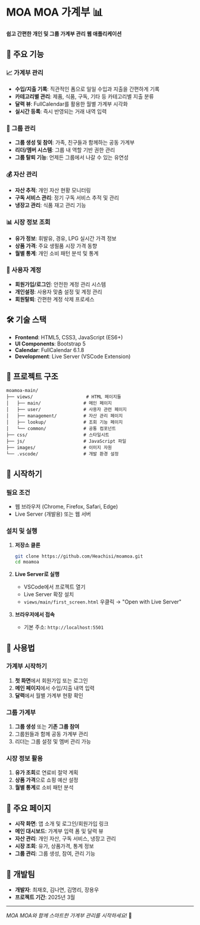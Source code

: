 # MOA MOA 가계부 📊

**쉽고 간편한 개인 및 그룹 가계부 관리 웹 애플리케이션**

## 🌟 주요 기능

### 📈 가계부 관리
- **수입/지출 기록**: 직관적인 폼으로 일일 수입과 지출을 간편하게 기록
- **카테고리별 관리**: 제품, 식품, 구독, 기타 등 카테고리별 지출 분류
- **달력 뷰**: FullCalendar를 활용한 월별 가계부 시각화
- **실시간 등록**: 즉시 반영되는 거래 내역 입력

### 👥 그룹 관리
- **그룹 생성 및 참여**: 가족, 친구들과 함께하는 공동 가계부
- **리더/멤버 시스템**: 그룹 내 역할 기반 권한 관리
- **그룹 탈퇴 기능**: 언제든 그룹에서 나갈 수 있는 유연성

### 💰 자산 관리
- **자산 추적**: 개인 자산 현황 모니터링
- **구독 서비스 관리**: 정기 구독 서비스 추적 및 관리
- **냉장고 관리**: 식품 재고 관리 기능

### 📊 시장 정보 조회
- **유가 정보**: 휘발유, 경유, LPG 실시간 가격 정보
- **상품 가격**: 주요 생필품 시장 가격 동향
- **월별 통계**: 개인 소비 패턴 분석 및 통계

### 🔐 사용자 계정
- **회원가입/로그인**: 안전한 계정 관리 시스템
- **개인설정**: 사용자 맞춤 설정 및 계정 관리
- **회원탈퇴**: 간편한 계정 삭제 프로세스

## 🛠️ 기술 스택

- **Frontend**: HTML5, CSS3, JavaScript (ES6+)
- **UI Components**: Bootstrap 5
- **Calendar**: FullCalendar 6.1.8
- **Development**: Live Server (VSCode Extension)

## 📁 프로젝트 구조

```
moamoa-main/
├── views/                    # HTML 페이지들
│   ├── main/                # 메인 페이지
│   ├── user/                # 사용자 관련 페이지
│   ├── management/          # 자산 관리 페이지
│   ├── lookup/              # 조회 기능 페이지
│   └── common/              # 공통 컴포넌트
├── css/                     # 스타일시트
├── js/                      # JavaScript 파일
├── images/                  # 이미지 자원
└── .vscode/                 # 개발 환경 설정
```

## 🚀 시작하기

### 필요 조건
- 웹 브라우저 (Chrome, Firefox, Safari, Edge)
- Live Server (개발용) 또는 웹 서버

### 설치 및 실행

1. **저장소 클론**
   ```bash
   git clone https://github.com/Heachisi/moamoa.git
   cd moamoa
   ```

2. **Live Server로 실행**
   - VSCode에서 프로젝트 열기
   - Live Server 확장 설치
   - `views/main/first_screen.html` 우클릭 → "Open with Live Server"

3. **브라우저에서 접속**
   - 기본 주소: `http://localhost:5501`

## 📱 사용법

### 가계부 시작하기
1. **첫 화면**에서 회원가입 또는 로그인
2. **메인 페이지**에서 수입/지출 내역 입력
3. **달력**에서 월별 가계부 현황 확인

### 그룹 가계부
1. **그룹 생성** 또는 **기존 그룹 참여**
2. 그룹원들과 함께 공동 가계부 관리
3. 리더는 그룹 설정 및 멤버 관리 가능

### 시장 정보 활용
1. **유가 조회**로 연료비 절약 계획
2. **상품 가격**으로 쇼핑 예산 설정
3. **월별 통계**로 소비 패턴 분석

## 🎯 주요 페이지

- **시작 화면**: 앱 소개 및 로그인/회원가입 링크
- **메인 대시보드**: 가계부 입력 폼 및 달력 뷰
- **자산 관리**: 개인 자산, 구독 서비스, 냉장고 관리
- **시장 조회**: 유가, 상품가격, 통계 정보
- **그룹 관리**: 그룹 생성, 참여, 관리 기능


## 👥 개발팀

- **개발자**: 최재호, 김나연, 김명리, 장용우
- **프로젝트 기간**: 2025년 3월

---

*MOA MOA와 함께 스마트한 가계부 관리를 시작하세요!* 💪
